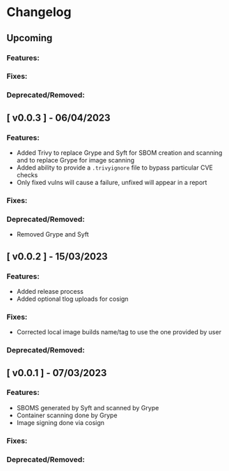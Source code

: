 # Changelog

## Upcoming
### Features:
### Fixes:
### Deprecated/Removed:

## [ v0.0.3 ] - 06/04/2023
### Features:
* Added Trivy to replace Grype and Syft for SBOM creation and scanning and to replace Grype for image scanning
* Added ability to provide a `.trivyignore` file to bypass particular CVE checks
* Only fixed vulns will cause a failure, unfixed will appear in a report

### Fixes:

### Deprecated/Removed:
* Removed Grype and Syft

## [ v0.0.2 ] - 15/03/2023

### Features:
* Added release process
* Added optional tlog uploads for cosign

### Fixes:
* Corrected local image builds name/tag to use the one provided by user

### Deprecated/Removed:


## [ v0.0.1 ] - 07/03/2023

### Features:
* SBOMS generated by Syft and scanned by Grype
* Container scanning done by Grype
* Image signing done via cosign

### Fixes:

### Deprecated/Removed:
